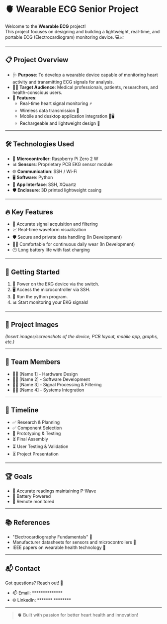 # 🫀 Wearable ECG Senior Project

Welcome to the **Wearable ECG** project!  
This project focuses on designing and building a lightweight, real-time, and portable ECG (Electrocardiogram) monitoring device. 💻📈

---

## 📋 Project Overview
- 🩺 **Purpose**: To develop a wearable device capable of monitoring heart activity and transmitting ECG signals for analysis.
- 🧑‍🔬 **Target Audience**: Medical professionals, patients, researchers, and health-conscious users.
- 📡 **Features**:
  - Real-time heart signal monitoring ⚡
  - Wireless data transmission 📶
  - Mobile and desktop application integration 📱🖥️
  - Rechargeable and lightweight design 🔋

---

## 🛠️ Technologies Used
- 🧠 **Microcontroller**: Raspberry Pi Zero 2 W
- 📊 **Sensors**: Proprietary PCB EKG sensor module
- 🌐 **Communication**: SSH / Wi-Fi
- 🖥️ **Software**: Python
- 📱 **App Interface**: SSH, XQuartz
- 🛡️ **Enclosure**: 3D printed lightweight casing

---

## 🔥 Key Features
- 🧬 Accurate signal acquisition and filtering
- 📈 Real-time waveform visualization
- 🛡️ Secure and private data handling (In Development)
- 🏃‍♂️ Comfortable for continuous daily wear (In Development)
- 🕒 Long battery life with fast charging

---

## 🚀 Getting Started
1. 🔌 Power on the EKG device via the switch.
2. 🖥️ Access the microcontroller via SSH.
3. 📡 Run the python program.
4. 📊 Start monitoring your EKG signals!

---

## 📸 Project Images
*(Insert images/screenshots of the device, PCB layout, mobile app, graphs, etc.)*

---

## 🧠 Team Members
- 👩‍💻 [Name 1] - Hardware Design
- 👨‍💻 [Name 2] - Software Development
- 👩‍🔬 [Name 3] - Signal Processing & Filtering
- 👨‍🔧 [Name 4] - Systems Integration

---

## 📅 Timeline
- ✅ Research & Planning
- ✅ Component Selection
- 🔄 Prototyping & Testing
- ⏳ Final Assembly
- ⏳ User Testing & Validation
- ⏳ Project Presentation

---

## 🏆 Goals
- 🎯 Accurate readings maintaining P-Wave 
- 🎯 Battery Powered
- 🎯 Remote monitored

---

## 📚 References
- "Electrocardiography Fundamentals" 📖
- Manufacturer datasheets for sensors and microcontrollers 📜
- IEEE papers on wearable health technology 📰

---

## 📬 Contact
Got questions? Reach out! 📧  
- 📫 Email: **************
- 🌐 LinkedIn: ******* ********

---

> 🫀 Built with passion for better heart health and innovation!
